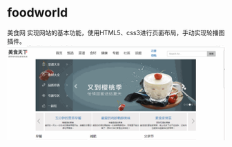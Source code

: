 # foodworld
美食网
实现网站的基本功能，使用HTML5、css3进行页面布局，手动实现轮播图插件。
![image](https://github.com/hc3001/foodworld/raw/master/assets/img/demo.gif)
